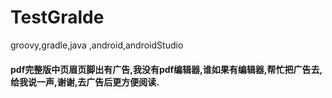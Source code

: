 # TestGralde
groovy,gradle,java ,android,androidStudio

#### pdf完整版中页眉页脚出有广告,我没有pdf编辑器,谁如果有编辑器,帮忙把广告去,给我说一声,谢谢,去广告后更方便阅读.

